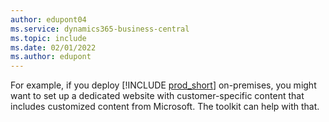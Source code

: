 ```yaml
---
author: edupont04
ms.service: dynamics365-business-central
ms.topic: include
ms.date: 02/01/2022
ms.author: edupont
---
```

For example, if you deploy [!INCLUDE [prod_short](prod_short.md)] on-premises, you might want to set up a dedicated website with customer-specific content that includes customized content from Microsoft. The toolkit can help with that.